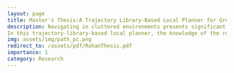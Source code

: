 ```yaml
---
layout: page
title: Master's Thesis:A Trajectory Library-Based Local Planner for Ground Robots in Unstructured Environments
description: Navigating in cluttered environments presents significant challenges for autonomous systems. Although finding the shortest path from a start to a goal location is a well-addressed problem, as robots traverse this path, they encounter numerous unforeseen obstacles that are not accounted for in the initial global plan.  These obstacles are dynamic in nature, making it difficult to establish a reliable path over time. Several works like A* and RRT generate real-time plans for robots as they navigate through an environment but often fail to incorporate the dynamics involved. In this work, we introduce a trajectory-library-based local planner designed for high-speed, non-holonomic autonomous ground robots. This planner not only adeptly navigates the dynamic challenges of the environment but also accounts for the dynamics of the robot.
In this trajectory-library-based local planner, the knowledge of the robot's dynamics is leveraged to generate trajectories at varying speeds. These pre-computed trajectories are then overlaid onto a grid while also considering the robot's footprint. This grid is then convolved with the obstacle map, effectively filtering out any paths that intersect with obstacles. This streamlined collision-checking process is executed in less than two milliseconds, facilitating rapid decision-making. To validate our approach, we tested our methodology both in simulated environments using Gazebo and through practical trials with an RC car in real-world scenarios.
img: assets/img/path_pc.png
redirect_to: /assets/pdf/RohanThesis.pdf
importance: 1
category: Research
---
```


<!-- Navigating in cluttered environments presents significant challenges for autonomous systems. Although finding the shortest path from a start to a goal location is a well-addressed problem, as robots traverse this path, they encounter numerous unforeseen obstacles that are not accounted for in the initial global plan.  These obstacles are dynamic in nature, making it difficult to establish a reliable path over time. Several works like A* and RRT generate real-time plans for robots as they navigate through an environment but often fail to incorporate the dynamics involved. In this work, we introduce a trajectory-library-based local planner designed for high-speed, non-holonomic autonomous ground robots. This planner not only adeptly navigates the dynamic challenges of the environment but also accounts for the dynamics of the robot.
In this trajectory-library-based local planner, the knowledge of the robot's dynamics is leveraged to generate trajectories at varying speeds. These pre-computed trajectories are then overlaid onto a grid while also considering the robot's footprint. This grid is then convolved with the obstacle map, effectively filtering out any paths that intersect with obstacles. This streamlined collision-checking process is executed in less than two milliseconds, facilitating rapid decision-making. To validate our approach, we tested our methodology both in simulated environments using Gazebo and through practical trials with an RC car in real-world scenarios.
<br>
<div class="row justify-content-sm-center">
    <div class="col-sm mt-3 mt-md-0">
        {% include figure.html path="assets/img/pathplanner.png"  title="example image" class="img-fluid rounded z-depth-1" %}
    </div>
    <div class="col-sm mt-3 mt-md-0">
        {% include figure.html path="assets/img/path_pc.png"  title="example image" class="img-fluid rounded z-depth-1" %}
    </div>
</div> 
<div class="caption">
    The trajectory-library navigating through the cluttered environment
</div>
**Path Generation**:<br>
The paths were generated using the kinematic bicycle model(KBM) and are kindoynamically feasible paths.


<div class="row justify-content-sm-center">
    <div class="col-sm mt-3 mt-md-0">
        {% include figure.html path="assets/img/pathss.png"  title="example image" class="img-fluid rounded z-depth-1" %}
    </div>
</div> 
<div class="caption">
    The generated paths using the KBM model
</div>

**Correspondence Generation**:<br>

* The generated paths are overlaid on a grid,which is then convolved with the obstacle map for collision checking.
* The robot’s footprint is accounted for in this step.
* This makes the overall process computationally cheap and can run seamlessly on real robots.

<div class="row justify-content-sm-center">
    <div class="col-sm mt-3 mt-md-0">
        {% include figure.html path="assets/img/corres_green.png"  title="example image" class="rounded mx-auto d-block" %}
    </div>
    <div class="col-sm mt-3 mt-md-0">
        {% include figure.html path="assets/img/corres_red.png"  title="example image" class="rounded mx-auto d-block" %}
    </div>
</div> 
<div class="caption">
    The generated grid is overlayed on the obstacle map to cancel out paths
</div>


<br>
**Results and Comparison at Different Speeds :**<br>
The trajectory library outperforms Fast Likelihood-based Collision Avoidance (FALCO)[1] overall in terms of success rate in performance, average directional error, enhancing responsiveness, and average cross-track error.

In terms of success rates,the trajectory library demonstrates superior success rates in executing turns at different speeds compared to FALCO.

<div class="row justify-content-sm-center">
    <div class="col-sm mt-3 mt-md-0">
        {% include figure.html path="assets/img/graph1.png"  title="2m/s" class="rounded mx-auto d-block" %}
    </div>
    <div class="col-sm mt-3 mt-md-0">
        {% include figure.html path="assets/img/graph2.png"  title="4m/s" class="rounded mx-auto d-block" %}
    </div>
        <div class="col-sm mt-3 mt-md-0">
        {% include figure.html path="assets/img/graph3.png"  title="6m/s" class="rounded mx-auto d-block" %}
    </div>
</div> 
<div class="caption">
    Trajectory library's success rate while making turns in comparison to FALCO
</div>

At higher speeds, the trajectory library exhibits reduced directional error compared to FALCO.

<div class="row justify-content-sm-center">
    <div class="col-sm mt-3 mt-md-0">
        {% include figure.html path="assets/img/direc_4.png"  title="4m/s" class="rounded mx-auto d-block" %}
    </div>
        <div class="col-sm mt-3 mt-md-0">
        {% include figure.html path="assets/img/direc_6.png"  title="6m/s" class="rounded mx-auto d-block" %}
    </div>
</div> 
<div class="caption">
    Comparison of directional error between the trajectory library and FALCO
</div>

At higher speeds, the iLQR controller excels in tracking the paths provided by the trajectory library over FALCO
<div class="row justify-content-sm-center">
    <div class="col-sm mt-3 mt-md-0">
        {% include figure.html path="assets/img/cte_4.png"  title="4m/s" class="rounded mx-auto d-block" %}
    </div>
        <div class="col-sm mt-3 mt-md-0">
        {% include figure.html path="assets/img/cte_6.png"  title="6m/s" class="rounded mx-auto d-block" %}
    </div>
</div> 

The thesis can be read here:

<div class="post">

<embed src="../assets/pdf/RohanResume.pdf" width="100%" height="1000" type='application/pdf'></object>

</div> -->